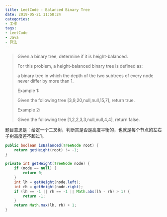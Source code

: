 ```yaml
---
title: LeetCode - Balanced Binary Tree
date: 2019-05-21 11:58:24
categories:
- 工作
tags:
- LeetCode
- Java
- 算法
---
```

> Given a binary tree, determine if it is height-balanced.
> 
> For this problem, a height-balanced binary tree is defined as:
> 
> a binary tree in which the depth of the two subtrees of every node never differ by more than 1.
> 
> Example 1:
> 
> Given the following tree [3,9,20,null,null,15,7], return true.
> 
> Example 2:
> 
> Given the following tree [1,2,2,3,3,null,null,4,4], return false.

题目意思是：给定一个二叉树，判断其是否是高度平衡的，也就是每个节点的左右子树高度差不超过1。

```java
public boolean isBalanced(TreeNode root) {
    return getHeight(root) != -1;
}

private int getHeight(TreeNode node) {
    if (node == null) {
        return 0;
    }
    int lh = getHeight(node.left);
    int rh = getHeight(node.right);
    if (lh == -1 || rh == -1 || Math.abs(lh - rh) > 1) {
        return -1;
    }
    return Math.max(lh, rh) + 1;
}
```
